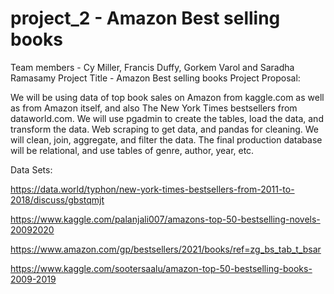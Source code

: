 # project_2 - Amazon Best selling books

Team members - Cy Miller, Francis Duffy, Gorkem Varol and Saradha Ramasamy
Project Title - Amazon Best selling books
Project Proposal:

We will be using data of top book sales on Amazon from kaggle.com as well as from Amazon itself, and also The New York Times bestsellers from dataworld.com. We will use pgadmin to create the tables, load the data, and transform the data. Web scraping to get data, and pandas for cleaning. 
We will clean, join, aggregate, and filter the data. The final production database will be relational, and use tables of genre, author, year, etc.


Data Sets:

https://data.world/typhon/new-york-times-bestsellers-from-2011-to-2018/discuss/gbstqmjt

https://www.kaggle.com/palanjali007/amazons-top-50-bestselling-novels-20092020

https://www.amazon.com/gp/bestsellers/2021/books/ref=zg_bs_tab_t_bsar

https://www.kaggle.com/sootersaalu/amazon-top-50-bestselling-books-2009-2019
